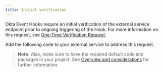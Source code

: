 ```yaml
---
title: Initial verification
---
```

Okta Event Hooks require an initial verification of the external service endpoint prior to ongoing triggering of the Hook. For more information on this request, see [One-Time Verification Request](/docs/concepts/event-hooks/#one-time-verification-request).

Add the following code to your external service to address this request.

> **Note:** Also, make sure to have the required default code and packages in your project. See [Overview and considerations](/docs/guides/overview-and-considerations/hook-implementation-setup) for further information.

<StackSelector snippet="verification"/>

<NextSectionLink/>
